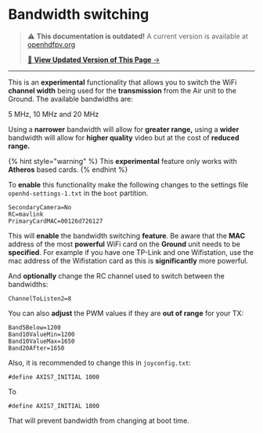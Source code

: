 # Bandwidth switching

<!-- LEGACY DOCUMENTATION NOTICE -->
> ⚠️ **This documentation is outdated!** A current version is available at [openhdfpv.org](https://openhdfpv.org)
> 
> [📖 **View Updated Version of This Page** →](https://openhdfpv.org)

---


This is an **experimental** functionality that allows you to switch the WiFi **channel width** being used for the **transmission** from the Air unit to the Ground. The available bandwidths are:

5 MHz, 10 MHz and 20 MHz

Using a **narrower** bandwidth will allow for **greater range,** using a **wider** bandwidth will allow for **higher quality** video but at the cost of **reduced range.**

{% hint style="warning" %}
This **experimental** feature only works with **Atheros** based cards.
{% endhint %}

To **enable** this functionality make the following changes to the settings file `openhd-settings-1.txt` in the `boot` partition.

```text
SecondaryCamera=No
RC=mavlink
PrimaryCardMAC=00126d726127
```

This will **enable** the bandwidth switching **feature**. Be aware that the **MAC** address of the most **powerful** WiFi card on the **Ground** unit needs to be **specified**. For example if you have one TP-Link and one Wifistation, use the mac address of the Wifistation card as this is **significantly** more powerful.

And **optionally** change the RC channel used to switch between the bandwidths:

```text
ChannelToListen2=8
```

You can also **adjust** the PWM values if they are **out of range** for your TX:

```text
Band5Below=1200
Band10ValueMin=1200
Band10ValueMax=1650
Band20After=1650
```

Also, it is recommended to change this in `joyconfig.txt`:

```text
#define AXIS7_INITIAL 1000
```

To

```text
#define AXIS7_INITIAL 1800
```

That will prevent bandwidth from changing at boot time.

